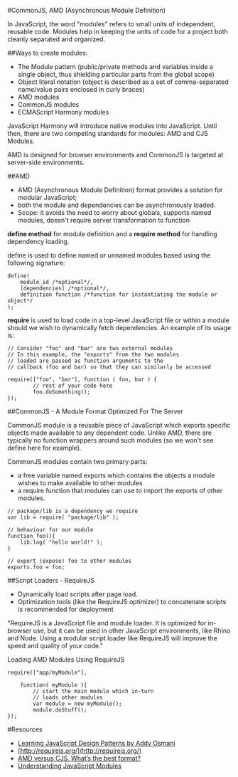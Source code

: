 #CommonJS,  AMD (Asynchronous Module Definition)

In JavaScript, the word "modules" refers to small units of independent, reusable code. 
Modules help in keeping the units of code for a project both cleanly separated and organized.

##Ways to create modules:
- The Module pattern (public/private methods and variables inside a single object, thus shielding particular parts from the global scope)
-	Object literal notation (object is described as a set of comma-separated name/value pairs enclosed in curly braces)
-	AMD modules
-	CommonJS modules
-	ECMAScript Harmony modules

JavaScript Harmony will introduce native modules into JavaScript. Until then, there are two competing standards for modules: AMD and CJS Modules.

AMD is designed for browser environments and CommonJS is targeted at server-side environments.

##AMD 
- AMD (Asynchronous Module Definition) format provides a solution for modular JavaScript;
- both the module and dependencies can be asynchronously loaded. 
- Scope: it avoids the need to worry about globals, supports named modules, doesn't require server transformation to function 

**define method** for module definition and a **require method** for handling dependency loading. 

define is used to define named or unnamed modules based using the following signature:
```
define(
    module_id /*optional*/,
    [dependencies] /*optional*/,
    definition function /*function for instantiating the module or object*/
);
```
**require** is used to load code in a top-level JavaScript file or within a module should we wish to dynamically fetch dependencies. An example of its usage is:
```
// Consider "foo" and "bar" are two external modules
// In this example, the "exports" from the two modules
// loaded are passed as function arguments to the
// callback (foo and bar) so that they can similarly be accessed
 
require(["foo", "bar"], function ( foo, bar ) {
        // rest of your code here
        foo.doSomething();
});
```

##CommonJS - A Module Format Optimized For The Server

CommonJS module is a reusable piece of JavaScript which exports specific objects made available to any dependent code. Unlike AMD, there are typically no function wrappers around such modules (so we won't see define here for example).

CommonJS modules  contain two primary parts:
- a free variable named exports which contains the objects a module wishes to make available to other modules 
- a require function that modules can use to import the exports of other modules.
```
// package/lib is a dependency we require
var lib = require( "package/lib" );
 
// behaviour for our module
function foo(){
    lib.log( "hello world!" );
}
 
// export (expose) foo to other modules
exports.foo = foo;
```

##Script Loaders - RequireJS

- Dynamically load scripts after page load.
- Optimization tools (like the RequireJS optimizer) to concatenate scripts is recommended for deployment

"RequireJS is a JavaScript file and module loader. 
It is optimized for in-browser use, but it can be used in other JavaScript environments, like Rhino and Node. Using a modular script loader like RequireJS will improve the speed and quality of your code."

Loading AMD Modules Using RequireJS
```
require(["app/myModule"],
 
    function( myModule ){
        // start the main module which in-turn
        // loads other modules
        var module = new myModule();
        module.doStuff();
});
```

#Resources
- [Learning JavaScript Design Patterns by Addy Osmani](http://addyosmani.com/resources/essentialjsdesignpatterns/book/#modulepatternjavascript)
- [http://requirejs.org/](http://requirejs.org/)
- [AMD versus CJS. What’s the best format?](http://unscriptable.com/2011/09/30/amd-versus-cjs-whats-the-best-format)
- [Understanding JavaScript Modules](https://spring.io/understanding/javascript-modules)
